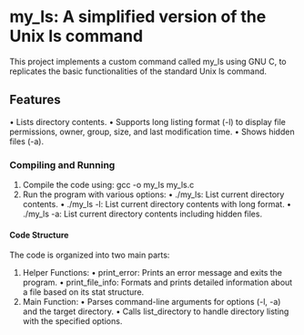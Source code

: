 # my_ls: A simplified version of the Unix ls command
This project implements a custom command called my_ls using GNU C, to replicates the basic functionalities of the standard Unix ls command.

## Features
•	Lists directory contents.
•	Supports long listing format (-l) to display file permissions, owner, group, size, and last modification time.
•	Shows hidden files (-a).

### Compiling and Running
1.	Compile the code using: gcc -o my_ls my_ls.c
2.	Run the program with various options:
      •	./my_ls: List current directory contents.
      •	./my_ls -l: List current directory contents with long format.
      •	./my_ls -a: List current directory contents including hidden files.
  	
#### Code Structure
The code is organized into two main parts:
1.	Helper Functions:
      •	print_error: Prints an error message and exits the program.
      •	print_file_info: Formats and prints detailed information about a file based on its stat structure.
2.	Main Function:
      •	Parses command-line arguments for options (-l, -a) and the target directory.
      •	Calls list_directory to handle directory listing with the specified options.

